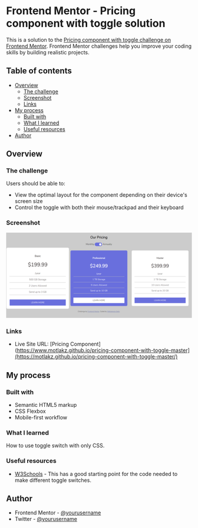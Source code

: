 # Frontend Mentor - Pricing component with toggle solution

This is a solution to the [Pricing component with toggle challenge on Frontend Mentor](https://www.frontendmentor.io/challenges/pricing-component-with-toggle-8vPwRMIC). Frontend Mentor challenges help you improve your coding skills by building realistic projects.

## Table of contents

- [Overview](#overview)
  - [The challenge](#the-challenge)
  - [Screenshot](#screenshot)
  - [Links](#links)
- [My process](#my-process)
  - [Built with](#built-with)
  - [What I learned](#what-i-learned)
  - [Useful resources](#useful-resources)
- [Author](#author)

## Overview

### The challenge

Users should be able to:

- View the optimal layout for the component depending on their device's screen size
- Control the toggle with both their mouse/trackpad and their keyboard

### Screenshot

![Screenshot](./images/2023-10-22%2018_26_26-Frontend%20Mentor%20_%20[Challenge%20Name%20Here].png)

### Links

- Live Site URL: [Pricing Component](https://www.motlakz.github.io/pricing-component-with-toggle-master](https://motlakz.github.io/pricing-component-with-toggle-master/)

## My process

### Built with

- Semantic HTML5 markup
- CSS Flexbox
- Mobile-first workflow

### What I learned

How to use toggle switch with only CSS.

### Useful resources

- [W3Schools](https://www.w3schools.com) - This has a good starting point for the code needed to make different toggle switches.

## Author

- Frontend Mentor - [@yourusername](https://www.frontendmentor.io/profile/Motlakz)
- Twitter - [@yourusername](https://www.twitter.com/MotlalepulaSel6)
